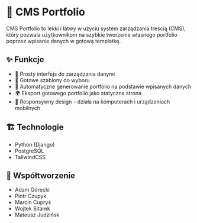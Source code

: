 # 🚀 CMS Portfolio

CMS Portfolio to lekki i łatwy w użyciu system zarządzania treścią (CMS), który pozwala użytkownikom na szybkie tworzenie własnego portfolio poprzez wpisanie danych w gotową templatkę.

## ✨ Funkcje
- 🔹 Prosty interfejs do zarządzania danymi
- 🎨 Gotowe szablony do wyboru
- 📄 Automatyczne generowanie portfolio na podstawie wpisanych danych
- 🌍 Eksport gotowego portfolio jako statyczna strona
- 📱 Responsywny design – działa na komputerach i urządzeniach mobilnych

## 🏗 Technologie
- Python (Django)
- PostgreSQL
- TailwindCSS

## 🤝 Współtworzenie
- Adam Górecki
- Piotr Czupyk
- Marcin Cupryś
- Wojtek Sitarek
- Mateusz Judzińsk
